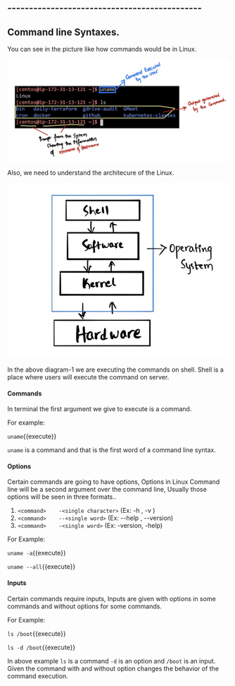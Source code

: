 ## ---------------------------------------------
## Command line Syntaxes.

You can see in the picture like how commands would be in Linux.

![Prompt Example](https://github.com/devopstrainings/linux-basics-katakoda/raw/master/linux-cli-syntaxes/images/02-prompt.JPG)

Also, we need to understand the architecure of the Linux.

![Prompt Example](https://github.com/devopstrainings/linux-basics-katakoda/raw/master/linux-cli-syntaxes/images/03-architecture.jpeg)


In the above diagram-1 we are executing the commands on shell. Shell is a place where users will execute the command on server.


#### Commands

In terminal the first argument we give to execute is a command.

For example:

`uname`{{execute}} 

`uname` is a command and that is the first word of a command line syntax.

#### Options

Certain commands are going to have options, Options in Linux Command line will be a second argument over the command line, Usually those options will be seen in three formats..

  1. `<command>    -<single character>` (Ex: -h , -v )
  2. `<command>    --<single word>`  (Ex: --help , --version)
  3. `<command>    -<single word>` (Ex: -version, -help)

For Example:

`uname -a`{{execute}}

`uname --all`{{execute}}

#### Inputs

Certain commands require inputs, Inputs are given with options in some commands and without options for some commands.

For Example:

`ls /boot`{{execute}}

`ls -d /boot`{{execute}}

In above example `ls` is a command `-d` is an option and `/boot` is an input. Given the command with and without option changes the behavior of the command execution.
